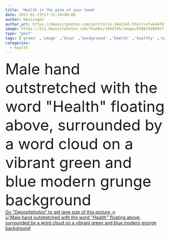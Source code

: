 ```yaml
---
title: 'Health in the palm of your hand'
date: 2015-01-23T17:15:14+00:00
author: Healing63
author_url: https://depositphotos.com/portfolio-3442145.html?ref=64678756
image: https://st2.depositphotos.com/thumbs/3442145/image/6288/62889277/api_thumb_450.jpg?forcejpeg=true
type: "post"
tags: ['green' ,'image' ,'blue' ,'background' ,'health' ,'healthy' ,'natural' ,'board' ,'male' ,'grunge' ,'nutrition' ,'hand' ,'modern' ,'easter' ,'concept' ,'idea' ,'message' ,'fingers' ,'with' ,'writing' ,'glow' ,'balance' ,'information' ,'Presentation' ,'education' ,'exercise' ,'artistic' ,'alternative' ,'complementary' ,'public' ,'warning' ,'wellness' ,'share' ,'Graffiti' ,'gesture' ,'story' ,'tell' ,'words' ,'for' ,'important' ,'educate' ,'eggs' ,'prevention' ,'preventative' ,'notice' ,'and' ,'ladies' ,'your' ,'awareness' ,'offering' ]
categories: 
  - health
---
```

<div aling="center">
            <font size="60"> Male hand outstretched with the word "Health" floating above, surrounded by a word cloud on a vibrant green and blue modern grunge background</font>   
</div>
<div>
    <a href='https://st2.depositphotos.com/thumbs/3442145/image/6288/62889277/api_thumb_450.jpg?forcejpeg=true?ref=64678756' target=_blank > Go "Depositphotos" to get lage size of this picture ->
        <img href='https://st2.depositphotos.com/thumbs/3442145/image/6288/62889277/api_thumb_450.jpg?forcejpeg=true?ref=64678756' src='https://st2.depositphotos.com/3442145/6288/i/950/depositphotos_62889277-stock-photo-health-in-the-palm-of.jpg?forcejpeg=true' alt='Male hand outstretched with the word "Health" floating above, surrounded by a word cloud on a vibrant green and blue modern grunge background' >
    </a>
</div>
